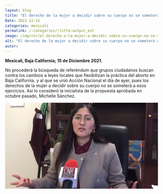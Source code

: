```yaml
---
layout: blog
title: "El derecho de la mujer a decidir sobre su cuerpo no se someterá a referéndum"
Date: 2021-12-15
categories: mexicali
permalink: /:categories/:title:output_ext
image: /img/cnr/el-derecho-a-la-mujer-a-decidir-sobre-su-cuerpo-no-se-sometera-a-referendum.png
alt: "El derecho de la mujer a decidir sobre su cuerpo no se someterá a referéndum"
autor:
---
```


**Mexicali, Baja California; 15 de Diciembre 2021.** 

No procederá la búsqueda de referéndum que grupos ciudadanos buscan contra los cambios a leyes locales que flexibilizan la práctica del aborto en Baja California.
y al que se unió Acción Nacional el día de ayer, pues los derechos de la mujer a decidir sobre su cuerpo no se someterá a esos ejercicios. 
Así lo consideró la inicialista de la propuesta aprobada en octubre pasado, Michelle Sánchez.

<div id="carouselExampleSlidesOnly" class="carousel slide" data-ride="carousel">
  <div class="carousel-inner">
    <div class="carousel-item active">
       <img class="d-block w-100" src="/img/cnr/el-derecho-a-la-mujer-a-decidir-sobre-su-cuerpo-no-se-sometera-a-referendum.png" loading="lazy"  alt="El derecho de la mujer a decidir sobre su cuerpo no se someterá a referéndum">
    </div>
  </div>
</div>